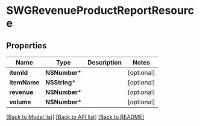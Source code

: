 # SWGRevenueProductReportResource

## Properties
Name | Type | Description | Notes
------------ | ------------- | ------------- | -------------
**itemId** | **NSNumber*** |  | [optional] 
**itemName** | **NSString*** |  | [optional] 
**revenue** | **NSNumber*** |  | [optional] 
**volume** | **NSNumber*** |  | [optional] 

[[Back to Model list]](../README.md#documentation-for-models) [[Back to API list]](../README.md#documentation-for-api-endpoints) [[Back to README]](../README.md)


